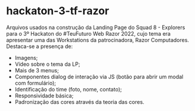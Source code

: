 # hackaton-3-tf-razor

Arquivos usados na construção da Landing Page do Squad 8 - Explorers para o 3º Hackaton do #TeuFuturo Web Razor 2022, cujo tema era apresentar uma das Workstations da patrocinadora, Razor Computadores. Destaca-se a presença de:

- Imagens;
- Vídeo sobre o tema da LP;
- Mais de 3 menus;
- Componentes dialog de interação via JS (botão para abrir um modal com formulário);
- Identificação do time (foto, nome, contato);
- Responsividade básica;
- Padronização das cores através da teoria das cores.
